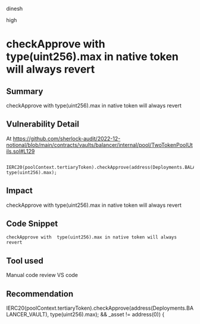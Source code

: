 dinesh

high

# checkApprove with type(uint256).max in native token will always revert

## Summary
checkApprove with  type(uint256).max in native token will always revert

## Vulnerability Detail
At 
https://github.com/sherlock-audit/2022-12-notional/blob/main/contracts/vaults/balancer/internal/pool/TwoTokenPoolUtils.sol#L129


        IERC20(poolContext.tertiaryToken).checkApprove(address(Deployments.BALANCER_VAULT), type(uint256).max);

## Impact
checkApprove with  type(uint256).max in native token will always revert

## Code Snippet
```
checkApprove with  type(uint256).max in native token will always revert
```
## Tool used
Manual code review VS code

## Recommendation
  IERC20(poolContext.tertiaryToken).checkApprove(address(Deployments.BALANCER_VAULT), type(uint256).max); && _asset != address(0)) {